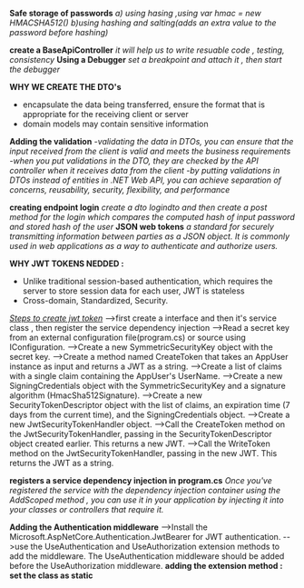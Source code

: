 **Safe storage of passwords**
*a) using hasing ,using var hmac = new HMACSHA512()*
*b)using hashing and salting(adds an extra value to the password before hashing)*

**create a BaseApiController**
*it will help us to write resuable code , testing, consistency*
**Using a Debugger**
*set  a breakpoint and attach it , then start the debugger*

**WHY WE CREATE THE DTO's**
 * encapsulate the data being transferred, ensure the format that is appropriate for the receiving client or server
 * domain models may contain sensitive information

**Adding the validation**
*-validating the data in DTOs, you can ensure that the input received from the client is valid and meets the business requirements*
*-when you put validations in the DTO, they are checked by the API controller when it receives data from the client*
*-by putting validations in DTOs instead of entities in .NET Web API, you can achieve separation of concerns, reusability, security, flexibility, and performance*

**creating endpoint login**
*create a dto logindto and then create a post method for the login which compares the computed hash of input password and stored hash of the user*
**JSON web tokens**
*a standard for securely transmitting information between parties as a JSON object. It is commonly used in web applications as a way to authenticate and authorize users.*

**WHY JWT  TOKENS NEDDED :**
* Unlike traditional session-based authentication, which requires the server to store session data for each user, JWT is stateless
* Cross-domain, Standardized, Security.

*<u>Steps to create jwt token</u>*
-->first create a interface and then it's service class , then register the service dependency injection 
-->Read a secret key from an external configuration file(program.cs) or source using IConfiguration.
-->Create a new SymmetricSecurityKey object with the secret key.
-->Create a method named CreateToken that takes an AppUser instance as input and returns a JWT as a string.
-->Create a list of claims with a single claim containing the AppUser's UserName.
-->Create a new SigningCredentials object with the SymmetricSecurityKey and a signature algorithm (HmacSha512Signature).
-->Create a new SecurityTokenDescriptor object with the list of claims, an expiration time (7 days from the current time), and the SigningCredentials object.
-->Create a new JwtSecurityTokenHandler object.
-->Call the CreateToken method on the JwtSecurityTokenHandler, passing in the SecurityTokenDescriptor object created earlier. This returns a new JWT.
-->Call the WriteToken method on the JwtSecurityTokenHandler, passing in the new JWT. This returns the JWT as a string.

**registers a service dependency injection in program.cs**
*Once you've registered the service with the dependency injection container using the AddScoped method , you can use it in your application by injecting it into your classes or controllers that require it.*

**Adding the Authentication middleware**
-->Install the  Microsoft.AspNetCore.Authentication.JwtBearer for JWT authentication.
-->use the UseAuthentication and UseAuthorization extension methods to add the middleware. The UseAuthentication middleware should be added before the UseAuthorization middleware.
**adding the extension method : set the class as static**